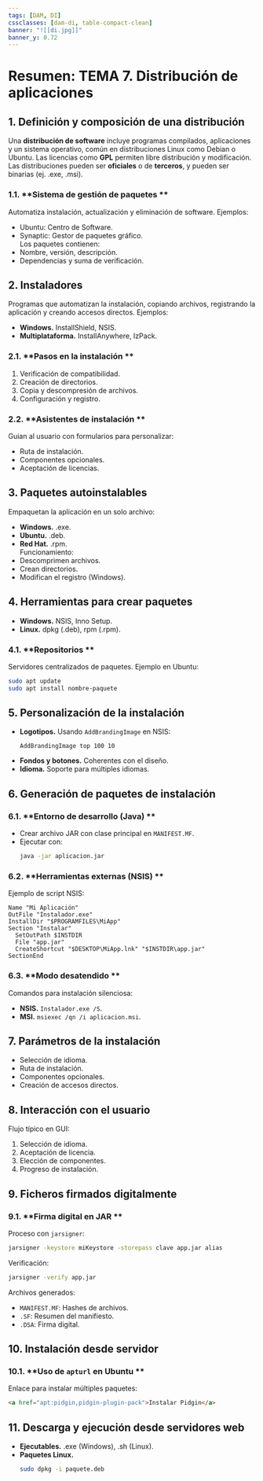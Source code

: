 ```yaml
---
tags: [DAM, DI]
cssclasses: [dam-di, table-compact-clean]
banner: "![[di.jpg]]"
banner_y: 0.72
---
```


# Resumen: TEMA 7. Distribución de aplicaciones

## 1. Definición y composición de una distribución  
Una **distribución de software** incluye programas compilados, aplicaciones y un sistema operativo, común en distribuciones Linux como Debian o Ubuntu. Las licencias como **GPL** permiten libre distribución y modificación. Las distribuciones pueden ser **oficiales** o de **terceros**, y pueden ser binarias (ej. .exe, .msi).  
### 1.1. **Sistema de gestión de paquetes  **
Automatiza instalación, actualización y eliminación de software. Ejemplos:  
- Ubuntu: Centro de Software.  
- Synaptic: Gestor de paquetes gráfico.  
Los paquetes contienen:  
- Nombre, versión, descripción.  
- Dependencias y suma de verificación.  
## 2. Instaladores  
Programas que automatizan la instalación, copiando archivos, registrando la aplicación y creando accesos directos. Ejemplos:  
- **Windows.** InstallShield, NSIS.  
- **Multiplataforma.** InstallAnywhere, IzPack.  
### 2.1. **Pasos en la instalación  **
1. Verificación de compatibilidad.  
2. Creación de directorios.  
3. Copia y descompresión de archivos.  
4. Configuración y registro.  
### 2.2. **Asistentes de instalación  **
Guian al usuario con formularios para personalizar:  
- Ruta de instalación.  
- Componentes opcionales.  
- Aceptación de licencias.  
## 3. Paquetes autoinstalables  
Empaquetan la aplicación en un solo archivo:  
- **Windows.** .exe.  
- **Ubuntu.** .deb.  
- **Red Hat.** .rpm.  
Funcionamiento:  
- Descomprimen archivos.  
- Crean directorios.  
- Modifican el registro (Windows).  
## 4. Herramientas para crear paquetes  
- **Windows.** NSIS, Inno Setup.  
- **Linux.** dpkg (.deb), rpm (.rpm).  
### 4.1. **Repositorios  **
Servidores centralizados de paquetes. Ejemplo en Ubuntu:  
```bash
sudo apt update
sudo apt install nombre-paquete
```
## 5. Personalización de la instalación  
- **Logotipos.** Usando `AddBrandingImage` en NSIS:  
  ```nsis
  AddBrandingImage top 100 10
  ```  
- **Fondos y botones.** Coherentes con el diseño.  
- **Idioma.** Soporte para múltiples idiomas.  
## 6. Generación de paquetes de instalación  
### 6.1. **Entorno de desarrollo (Java)  **
- Crear archivo JAR con clase principal en `MANIFEST.MF`.  
- Ejecutar con:  
  ```bash
  java -jar aplicacion.jar
  ```  
### 6.2. **Herramientas externas (NSIS)  **
Ejemplo de script NSIS:  
```nsis
Name "Mi Aplicación"
OutFile "Instalador.exe"
InstallDir "$PROGRAMFILES\MiApp"
Section "Instalar"
  SetOutPath $INSTDIR
  File "app.jar"
  CreateShortcut "$DESKTOP\MiApp.lnk" "$INSTDIR\app.jar"
SectionEnd
```  
### 6.3. **Modo desatendido  **
Comandos para instalación silenciosa:  
- **NSIS.** `Instalador.exe /S`.  
- **MSI.** `msiexec /qn /i aplicacion.msi`.  
## 7. Parámetros de la instalación  
- Selección de idioma.  
- Ruta de instalación.  
- Componentes opcionales.  
- Creación de accesos directos.  
## 8. Interacción con el usuario  
Flujo típico en GUI:  
1. Selección de idioma.  
2. Aceptación de licencia.  
3. Elección de componentes.  
4. Progreso de instalación.  
## 9. Ficheros firmados digitalmente  
### 9.1. **Firma digital en JAR  **
Proceso con `jarsigner`:  
```bash
jarsigner -keystore miKeystore -storepass clave app.jar alias
```  
Verificación:  
```bash
jarsigner -verify app.jar
```  
Archivos generados:  
- `MANIFEST.MF`: Hashes de archivos.  
- `.SF`: Resumen del manifiesto.  
- `.DSA`: Firma digital.  
## 10. Instalación desde servidor  
### 10.1. **Uso de `apturl` en Ubuntu  **
Enlace para instalar múltiples paquetes:  
```html
<a href="apt:pidgin,pidgin-plugin-pack">Instalar Pidgin</a>
```  
## 11. Descarga y ejecución desde servidores web  
- **Ejecutables.** .exe (Windows), .sh (Linux).  
- **Paquetes Linux.**  
  ```bash
  sudo dpkg -i paquete.deb
  ```  
